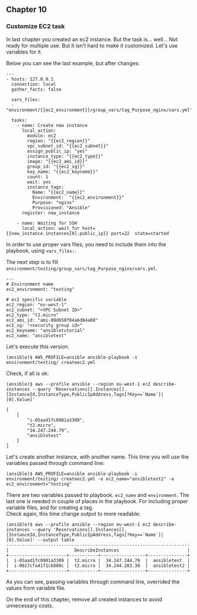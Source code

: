 ## Chapter 10
### Customize EC2 task

In last chapter you created an ec2 instance. But the task is... well...
Not ready for multiple use. But it isn't hard to make it customized. Let's
use variables for it.

Below you can see the last example, but after changes:

```
---
- hosts: 127.0.0.1
  connection: local
  gather_facts: false

  vars_files:
  - "environment/{{ec2_environment}}/group_vars/tag_Purpose_nginx/vars.yml"

  tasks:
    - name: Create new instance
      local_action:
        module: ec2
        region: "{{ec2_region}}"
        vpc_subnet_id: "{{ec2_subnet}}"
        assign_public_ip: "yes"
        instance_type: "{{ec2_type}}"
        image: "{{ec2_ami_id}}"
        group_id: "{{ec2_sg}}"
        key_name: "{{ec2_keyname}}"
        count: 1
        wait: yes
        instance_tags:
          Name: "{{ec2_name}}"
          Environment:  "{{ec2_environment}}"
          Purpose: "nginx"
          Provisioned: "Ansible"
      register: new_instance

    - name: Waiting for SSH
      local_action: wait_for host={{new_instance.instances[0].public_ip}} port=22  state=started
```

In order to use proper vars files, you need to include them into the playbook,
using `vars_files:`.

The next step is to fill `environment/testing/group_vars/tag_Purpose_nginx/vars.yml`.

```
---
# Environment name
ec2_environment: "testing"

# ec2 specific variable
ec2_region: "eu-west-1"
ec2_subnet: "<VPC Subnet ID>"
ec2_type: "t2.micro"
ec2_ami_id: "ami-08d658f84a6d84a80"
ec2_sg: "<security group id>"
ec2_keyname: "ansibletutorial"
ec2_name: "ansibletest"

```

Let's execute this version.

```
(ansible)$ AWS_PROFILE=ansible ansible-playbook -i environment/testing/ createec2.yml
```

Check, if all is ok:

```
(ansible)$ aws --profile ansible --region eu-west-1 ec2 describe-instances --query 'Reservations[].Instances[].[InstanceId,InstanceType,PublicIpAddress,Tags[?Key==`Name`]| [0].Value]'

[
    [
        "i-05aad1fc0981a3309",
        "t2.micro",
        "34.247.244.79",
        "ansibletest"
    ]
]
```

Let's create another instance, with another name. This time you will use the
variables passed through command line:

```
(ansible)$ AWS_PROFILE=ansible ansible-playbook -i environment/testing/ createec2.yml -e ec2_name="ansibletest2" -e ec2_environment="testing"
```

There are two variables passed to playbook. `ec2_name` and `environment`. The
last one is needed in couple of places in the playbook. For including proper
variable files, and for creating a tag.  
Check again, this time change output to more readable:

```
(ansible)$ aws --profile ansible --region eu-west-1 ec2 describe-instances --query 'Reservations[].Instances[].[InstanceId,InstanceType,PublicIpAddress,Tags[?Key==`Name`]| [0].Value]' --output table
----------------------------------------------------------------------
|                         DescribeInstances                          |
+----------------------+-----------+-----------------+---------------+
|  i-05aad1fc0981a3309 |  t2.micro |  34.247.244.79  |  ansibletest  |
|  i-0617cfa41f1cb888c |  t2.micro |  34.244.203.30  |  ansibletest2 |
+----------------------+-----------+-----------------+---------------+
```

As you can see, passing variables through command line, overrided the values
from variable file.

On the end of this chapter, remove all created instances to avoid
unnecessary costs.
